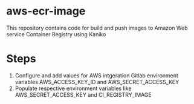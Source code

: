 # aws-ecr-image
This repository contains code for build and push images to Amazon Web service Container Registry using Kaniko

# Steps
1. Configure and add values for AWS intgeration Gitlab environment variables AWS_ACCESS_KEY_ID and AWS_SECRET_ACCESS_KEY
2. Populate respective environment variables like AWS_SECRET_ACCESS_KEY and CI_REGISTRY_IMAGE
